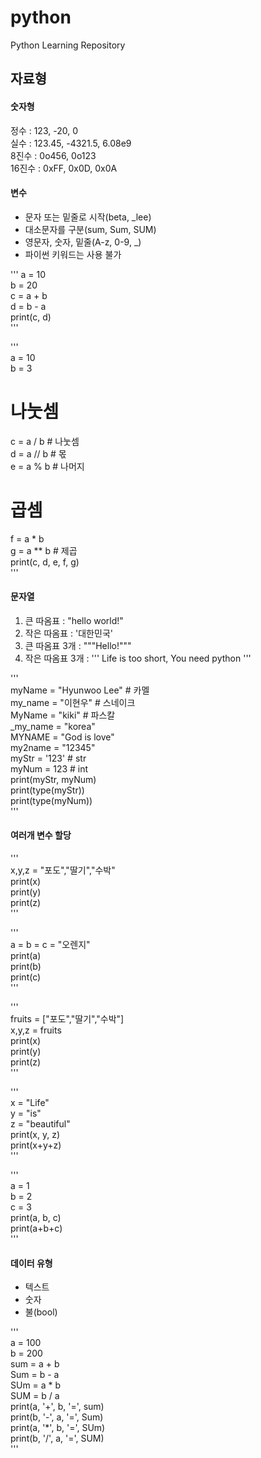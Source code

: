 # python
Python Learning Repository

## 자료형
#### 숫자형
정수 : 123, -20, 0  
실수 : 123.45, -4321.5, 6.08e9  
8진수 : 0o456, 0o123  
16진수 : 0xFF, 0x0D, 0x0A

#### 변수
* 문자 또는 밑줄로 시작(beta, _lee)  
* 대소문자를 구분(sum, Sum, SUM)  
* 영문자, 숫자, 밑줄(A-z, 0-9, _)  
* 파이썬 키워드는 사용 불가

'''
a = 10  
b = 20  
c = a + b  
d = b - a  
print(c, d)    
'''

'''  
a = 10    
b = 3  
# 나눗셈  
c = a / b # 나눗셈  
d = a // b # 몫  
e = a % b # 나머지   
# 곱셈  
f = a * b  
g = a ** b # 제곱  
print(c, d, e, f, g)  
'''  

#### 문자열  
1. 큰 따옴표 : "hello world!"    
2. 작은 따옴표 : '대한민국'    
3. 큰 따옴표 3개 : """Hello!"""    
4. 작은 따옴표 3개 : ''' Life is too short, You need python '''  

'''  
myName = "Hyunwoo Lee" # 카멜  
my_name = "이현우" # 스네이크  
MyName = "kiki" # 파스칼  
_my_name = "korea"  
MYNAME = "God is love"  
my2name = "12345"  
myStr = '123' # str   
myNum = 123 # int    
print(myStr, myNum)    
print(type(myStr))    
print(type(myNum))    
'''    

#### 여러개 변수 할당  

'''  
x,y,z = "포도","딸기","수박"  
print(x)  
print(y)  
print(z)  
'''  

'''  
a = b = c = "오렌지"  
print(a)  
print(b)  
print(c)  
'''  

'''  
fruits = ["포도","딸기","수박"]  
x,y,z = fruits  
print(x)  
print(y)  
print(z)  
'''  

'''  
x = "Life"  
y = "is"  
z = "beautiful"  
print(x, y, z)  
print(x+y+z)  
'''  

'''  
a = 1  
b = 2  
c = 3  
print(a, b, c)  
print(a+b+c)  
'''  

#### 데이터 유형  
+ 텍스트    
+ 숫자    
+ 불(bool)  

'''  
a = 100  
b = 200  
sum = a + b  
Sum = b - a  
SUm = a * b  
SUM = b / a  
print(a, '+', b, '=', sum)  
print(b, '-', a, '=', Sum)  
print(a, '*', b, '=', SUm)  
print(b, '/', a, '=', SUM)  
'''  
